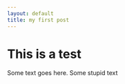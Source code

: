 ```yaml
---
layout: default
title: my first post
---
```

# This is a test

Some text goes here.
Some stupid text
